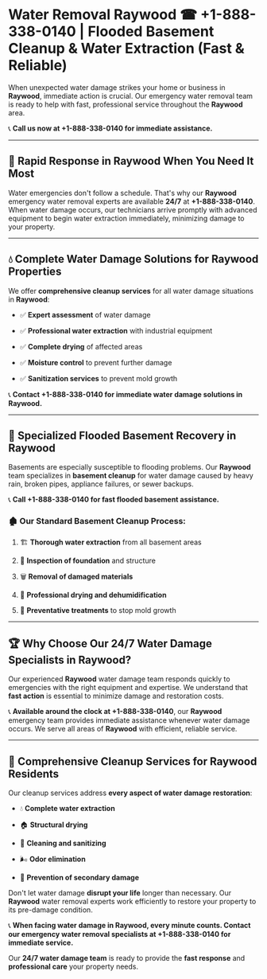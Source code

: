 # Water Removal Raywood ☎ +1-888-338-0140 | Flooded Basement Cleanup & Water Extraction (Fast & Reliable)

When unexpected water damage strikes your home or business in **Raywood**, immediate action is crucial. Our emergency water removal team is ready to help with fast, professional service throughout the **Raywood** area. 

📞 **Call us now at +1-888-338-0140 for immediate assistance.**
---
## 🚀 Rapid Response in Raywood When You Need It Most
Water emergencies don't follow a schedule. That's why our **Raywood** emergency water removal experts are available **24/7** at **+1-888-338-0140**. When water damage occurs, our technicians arrive promptly with advanced equipment to begin water extraction immediately, minimizing damage to your property.
---
## 💧 Complete Water Damage Solutions for Raywood Properties
We offer **comprehensive cleanup services** for all water damage situations in **Raywood**:
- ✅ **Expert assessment** of water damage  
- ✅ **Professional water extraction** with industrial equipment  
- ✅ **Complete drying** of affected areas  
- ✅ **Moisture control** to prevent further damage  
- ✅ **Sanitization services** to prevent mold growth  
📞 **Contact +1-888-338-0140 for immediate water damage solutions in Raywood.**
---
## 🌊 Specialized Flooded Basement Recovery in Raywood
Basements are especially susceptible to flooding problems. Our **Raywood** team specializes in **basement cleanup** for water damage caused by heavy rain, broken pipes, appliance failures, or sewer backups. 
📞 **Call +1-888-338-0140 for fast flooded basement assistance.**
### 🏚️ Our Standard Basement Cleanup Process:
1. 🏗️ **Thorough water extraction** from all basement areas  
2. 🔎 **Inspection of foundation** and structure  
3. 🗑️ **Removal of damaged materials**  
4. 💨 **Professional drying and dehumidification**  
5. 🚫 **Preventative treatments** to stop mold growth  
---
## 🏆 Why Choose Our 24/7 Water Damage Specialists in Raywood?
Our experienced **Raywood** water damage team responds quickly to emergencies with the right equipment and expertise. We understand that **fast action** is essential to minimize damage and restoration costs.
📞 **Available around the clock at +1-888-338-0140**, our **Raywood** emergency team provides immediate assistance whenever water damage occurs. We serve all areas of **Raywood** with efficient, reliable service.
---
## 🧹 Comprehensive Cleanup Services for Raywood Residents
Our cleanup services address **every aspect of water damage restoration**:
- 💧 **Complete water extraction**  
- 🏠 **Structural drying**  
- 🧼 **Cleaning and sanitizing**  
- 🌬️ **Odor elimination**  
- 🚫 **Prevention of secondary damage**  
Don't let water damage **disrupt your life** longer than necessary. Our **Raywood** water removal experts work efficiently to restore your property to its pre-damage condition.
📞 **When facing water damage in Raywood, every minute counts. Contact our emergency water removal specialists at +1-888-338-0140 for immediate service.**
Our **24/7 water damage team** is ready to provide the **fast response** and **professional care** your property needs.
